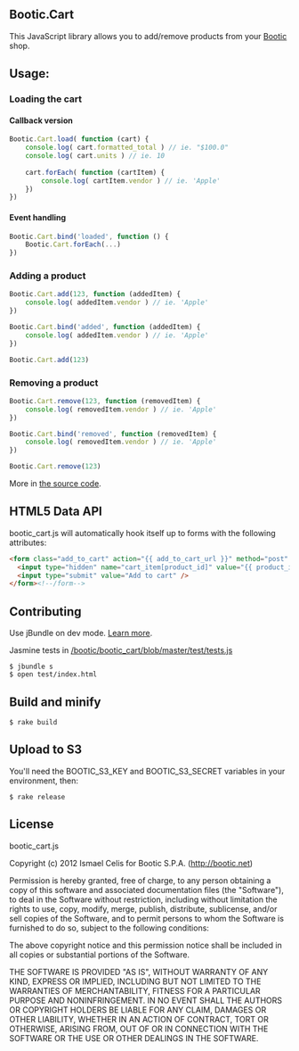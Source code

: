 ## Bootic.Cart

This JavaScript library allows you to add/remove products from your [Bootic](http://bootic.net) shop.

## Usage:

### Loading the cart

#### Callback version

```javascript
Bootic.Cart.load( function (cart) {
	console.log( cart.formatted_total ) // ie. "$100.0"
	console.log( cart.units ) // ie. 10
	
	cart.forEach( function (cartItem) {
		console.log( cartItem.vendor ) // ie. 'Apple'
	})
})
```

#### Event handling

```javascript
Bootic.Cart.bind('loaded', function () {
	Bootic.Cart.forEach(...)
})
```

### Adding a product

```javascript
Bootic.Cart.add(123, function (addedItem) {
	console.log( addedItem.vendor ) // ie. 'Apple'
})
```

```javascript
Bootic.Cart.bind('added', function (addedItem) {
	console.log( addedItem.vendor ) // ie. 'Apple'
})

Bootic.Cart.add(123)
```

### Removing a product

```javascript
Bootic.Cart.remove(123, function (removedItem) {
	console.log( removedItem.vendor ) // ie. 'Apple'
})
```

```javascript
Bootic.Cart.bind('removed', function (removedItem) {
	console.log( removedItem.vendor ) // ie. 'Apple'
})

Bootic.Cart.remove(123)
```

More in [the source code](/bootic/bootic_cart/blob/master/src/bootic_cart.js).

## HTML5 Data API

bootic_cart.js will automatically hook itself up to forms with the following attributes:

```html
<form class="add_to_cart" action="{{ add_to_cart_url }}" method="post" data-bootic-cart-add="add" data-bootic-productId="{{ product_item.id }}"> 
  <input type="hidden" name="cart_item[product_id]" value="{{ product_item.id }}" />
  <input type="submit" value="Add to cart" />    
</form><!--/form-->
```

## Contributing

Use jBundle on dev mode. [Learn more](https://github.com/ismasan/jbundle).

Jasmine tests in [/bootic/bootic_cart/blob/master/test/tests.js](/bootic/bootic_cart/blob/master/test/tests.js)
    
    $ jbundle s
    $ open test/index.html

## Build and minify

    $ rake build
    
## Upload to S3

You'll need the BOOTIC_S3_KEY and BOOTIC_S3_SECRET variables in your environment, then:

    $ rake release
    
## License

bootic_cart.js

Copyright (c) 2012 Ismael Celis for Bootic S.P.A. (http://bootic.net)

Permission is hereby granted, free of charge, to any person
obtaining a copy of this software and associated documentation
files (the "Software"), to deal in the Software without
restriction, including without limitation the rights to use,
copy, modify, merge, publish, distribute, sublicense, and/or sell
copies of the Software, and to permit persons to whom the
Software is furnished to do so, subject to the following
conditions:

The above copyright notice and this permission notice shall be
included in all copies or substantial portions of the Software.

THE SOFTWARE IS PROVIDED "AS IS", WITHOUT WARRANTY OF ANY KIND,
EXPRESS OR IMPLIED, INCLUDING BUT NOT LIMITED TO THE WARRANTIES
OF MERCHANTABILITY, FITNESS FOR A PARTICULAR PURPOSE AND
NONINFRINGEMENT. IN NO EVENT SHALL THE AUTHORS OR COPYRIGHT
HOLDERS BE LIABLE FOR ANY CLAIM, DAMAGES OR OTHER LIABILITY,
WHETHER IN AN ACTION OF CONTRACT, TORT OR OTHERWISE, ARISING
FROM, OUT OF OR IN CONNECTION WITH THE SOFTWARE OR THE USE OR
OTHER DEALINGS IN THE SOFTWARE.